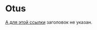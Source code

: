 # Otus

<p><a href="https://github.com/KudryavcevR/Otus/tree/main/labs/1%20lab">А для этой ссылки</a> заголовок не указан.</p>
